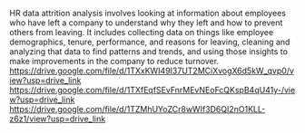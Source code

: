 HR data attrition analysis involves looking at information about employees who have left a company to understand why they left and how to prevent others from leaving. It includes collecting data on things like employee demographics, tenure, performance, and reasons for leaving, cleaning and analyzing that data to find patterns and trends, and using those insights to make improvements in the company to reduce turnover.
https://drive.google.com/file/d/1TXxKWI49I37UT2MCiXvogX6d5kW_qvp0/view?usp=drive_link
https://drive.google.com/file/d/1TXfEqfSEvFnrMEvNEoFcQKspB4qU41y-/view?usp=drive_link
https://drive.google.com/file/d/1TZMhUYoZCr8wWIf3D6QI2nO1KLL-z6z1/view?usp=drive_link
